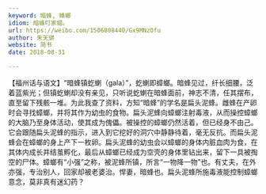 ```yaml
---
keyword: 暗蜂, 蟑螂
idiom: 暗蜂叮家蜡。
url: https://weibo.com/1506808440/Gx9MNzOfu
author: 朱天骐
website: 简书
date: 2018-08-31

---
```

【福州话与语文】“暗蜂镇虼蝲（gala）”，虼蝲即蟑螂。暗蜂见过，纤长细腰，泛着蓝紫光；但镇虼蝲却没有亲见，只听说虼蝲在暗蜂面前，神志不清，任其摆布，直至留下残骸一堆。为此我查了资料，方知“暗蜂”的学名是扁头泥蜂。雌蜂在产卵时会寻找蟑螂，并将其作为幼虫的食物。扁头泥蜂向蟑螂注射毒液，从而操控蟑螂的大脑乃至身体活动，使其成为傀儡。被操控的蟑螂仍然活着，但已经身不由己。它会跟随扁头泥蜂的指示，进入到它挖好的洞穴中静静待着，毫无反抗。而扁头泥蜂会在蟑螂的身上产下一枚卵。扁头泥蜂的幼虫会以蟑螂的身体内脏血肉为食，在其体内成长并结茧孵化，最后从蟑螂已经成为空壳的身体里钻出来，留下一具被掏空的尸体。蟑螂有“小强”之称，被泥蜂所镇，所言“一物降一物”也。有丈夫，在外亦强，专治别人，回家却被老婆治。悍妻，暗蜂也。扁头泥蜂所施毒液能控制蟑螂意念，莫非真有迷幻药？
